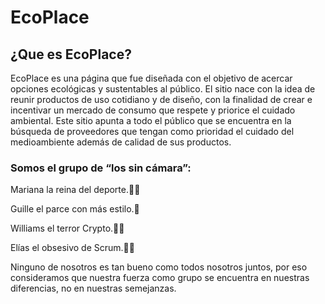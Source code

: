 <h1>EcoPlace</h1>

<h2>¿Que es EcoPlace?</h2>

<p>EcoPlace es una página que fue diseñada con el objetivo de acercar opciones ecológicas y sustentables al público. El sitio nace con la idea de reunir productos de uso cotidiano y de diseño, con la finalidad de crear e incentivar un mercado de consumo que respete y priorice el cuidado ambiental.
Este sitio apunta a todo el público que se encuentra en la búsqueda de proveedores que tengan como prioridad el cuidado del medioambiente además de calidad de sus productos.</p>

<h3>Somos el grupo de “los sin cámara”:</h3>
<p>Mariana la reina del deporte.🤸‍♀️</p>

<p>Guille el parce con más estilo.🕺</p>
<p>Williams el terror Crypto.👨‍💻</p>
<p>Elías el obsesivo de Scrum.👨‍💼</p>
<p>Ninguno de nosotros es tan bueno como todos nosotros juntos, por eso consideramos que nuestra fuerza como grupo se encuentra en nuestras diferencias, no en nuestras semejanzas.</p>


